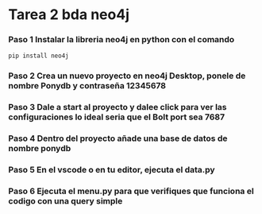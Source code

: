 # Tarea 2 bda neo4j

### Paso 1 Instalar la libreria neo4j en python con el comando 
	pip install neo4j
### Paso 2 Crea un nuevo proyecto en neo4j Desktop, ponele de nombre Ponydb y contraseña 12345678
### Paso 3 Dale a start al proyecto y dalee click para ver las configuraciones lo ideal seria que el Bolt port sea 7687
### Paso 4 Dentro del proyecto añade una base de datos de nombre ponydb
### Paso 5 En el vscode o en tu editor, ejecuta el data.py
### Paso 6 Ejecuta el menu.py para que verifiques que funciona el codigo con una query simple
